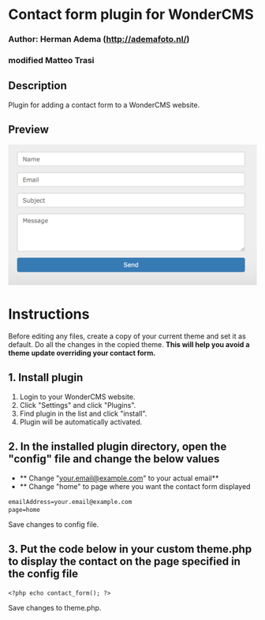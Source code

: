 # Contact form plugin for WonderCMS
### Author: Herman Adema (http://ademafoto.nl/)
### modified Matteo Trasi

## Description
Plugin for adding a contact form to a WonderCMS website.

## Preview
![Plugin preview](/preview.jpg)


# Instructions
Before editing any files, create a copy of your current theme and set it as default. Do all the changes in the copied theme. **This will help you avoid a theme update overriding your contact form.**

## 1. Install plugin
1. Login to your WonderCMS website.
2. Click "Settings" and click "Plugins".
3. Find plugin in the list and click "install".
4. Plugin will be automatically activated.

## 2. In the installed plugin directory, open the "config" file and change the below values
 - ** Change "your.email@example.com" to your actual email**
 - ** Change "home" to page where you want the contact form displayed

```
emailAddress=your.email@example.com
page=home

```
Save changes to config file.


## 3. Put the code below in your custom theme.php to display the contact on the page specified in the config file

```
<?php echo contact_form(); ?>
```
Save changes to theme.php.
